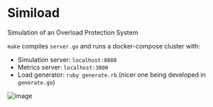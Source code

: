 # Simiload

Simulation of an Overload Protection System

`make` compiles `server.go` and runs a docker-compose cluster with:

- Simulation server: `localhost:8080`
- Metrics server: `localhost:3000`
- Load generator: `ruby generate.rb` (nicer one being developed in `generate.go`)

![image](https://user-images.githubusercontent.com/6955854/45006491-39549f80-afc7-11e8-8225-0cadca0cee56.png)
